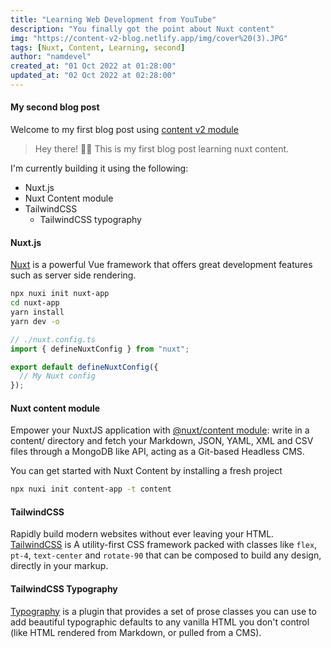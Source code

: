 ```yaml
---
title: "Learning Web Development from YouTube"
description: "You finally got the point about Nuxt content"
img: "https://content-v2-blog.netlify.app/img/cover%20(3).JPG"
tags: [Nuxt, Content, Learning, second]
author: "namdevel"
created_at: "01 Oct 2022 at 01:28:00"
updated_at: "02 Oct 2022 at 02:28:00"
---
```


#### My second blog post

Welcome to my first blog post using [content v2 module](https://content.nuxtjs.org/)

> Hey there! 👋🏾 This is my first blog post learning nuxt content.

I'm currently building it using the following:

- Nuxt.js
- Nuxt Content module
- TailwindCSS
  - TailwindCSS typography

#### Nuxt.js

[Nuxt](https://nuxtjs.org/) is a powerful Vue framework that offers great development features such as server side rendering.

```bash
npx nuxi init nuxt-app
cd nuxt-app
yarn install
yarn dev -o
```

```ts
// ./nuxt.config.ts
import { defineNuxtConfig } from "nuxt";

export default defineNuxtConfig({
  // My Nuxt config
});
```

#### Nuxt content module

Empower your NuxtJS application with [@nuxt/content module](https://content.nuxtjs.org/): write in a content/ directory and fetch your Markdown, JSON, YAML, XML and CSV files through a MongoDB like API, acting as a Git-based Headless CMS.

You can get started with Nuxt Content by installing a fresh project

```bash
npx nuxi init content-app -t content
```

#### TailwindCSS

Rapidly build modern websites without ever leaving your HTML. [TailwindCSS](https://tailwindcss.com/) is A utility-first CSS framework packed with classes like `flex`, `pt-4`, `text-center` and `rotate-90` that can be composed to build any design, directly in your markup.

#### TailwindCSS Typography

[Typography](https://tailwindcss.com/docs/typography-plugin) is a plugin that provides a set of prose classes you can use to add beautiful typographic defaults to any vanilla HTML you don't control (like HTML rendered from Markdown, or pulled from a CMS).
